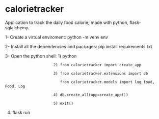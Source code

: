 # calorietracker
Application to track the daily food calorie, made with python, flask-sqlalchemy.

1- Create a virtual enviroment: python -m venv env

2- Install all the dependencies and packages: pip install requirements.txt

3- Open the python shell: 1) python

                          2) from calorietracker import create_app
                          
                          3) from calorietracker.extensions import db

                             from calorietracker.models import log_food, Food, Log
                             
                          4) db.create_all(app=create_app())
                          
                          5) exit()

4) flask run


